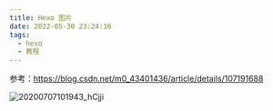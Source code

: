 ```yaml
---
title: Hexo 图片
date: 2022-05-30 23:24:16
tags: 
  - hexo
  - 教程
---
```


参考：https://blog.csdn.net/m0_43401436/article/details/107191688



![20200707101943_hCjji](20200707101943_hCjji.jpeg)

